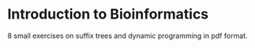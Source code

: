 # Introduction to Bioinformatics
 8 small exercises on suffix trees and dynamic programming in pdf format.

